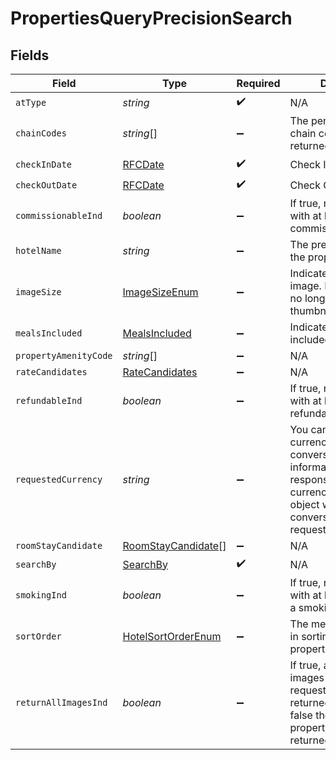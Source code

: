 # PropertiesQueryPrecisionSearch


## Fields

| Field                                                                                                                                                                                           | Type                                                                                                                                                                                            | Required                                                                                                                                                                                        | Description                                                                                                                                                                                     | Example                                                                                                                                                                                         |
| ----------------------------------------------------------------------------------------------------------------------------------------------------------------------------------------------- | ----------------------------------------------------------------------------------------------------------------------------------------------------------------------------------------------- | ----------------------------------------------------------------------------------------------------------------------------------------------------------------------------------------------- | ----------------------------------------------------------------------------------------------------------------------------------------------------------------------------------------------- | ----------------------------------------------------------------------------------------------------------------------------------------------------------------------------------------------- |
| `atType`                                                                                                                                                                                        | *string*                                                                                                                                                                                        | :heavy_check_mark:                                                                                                                                                                              | N/A                                                                                                                                                                                             | PropertiesQuerySearch                                                                                                                                                                           |
| `chainCodes`                                                                                                                                                                                    | *string*[]                                                                                                                                                                                      | :heavy_minus_sign:                                                                                                                                                                              | The permitted property chain code(s) to be returned for this request                                                                                                                            |                                                                                                                                                                                                 |
| `checkInDate`                                                                                                                                                                                   | [RFCDate](../../types/rfcdate.md)                                                                                                                                                               | :heavy_check_mark:                                                                                                                                                                              | Check In Date                                                                                                                                                                                   |                                                                                                                                                                                                 |
| `checkOutDate`                                                                                                                                                                                  | [RFCDate](../../types/rfcdate.md)                                                                                                                                                               | :heavy_check_mark:                                                                                                                                                                              | Check Out Date                                                                                                                                                                                  |                                                                                                                                                                                                 |
| `commissionableInd`                                                                                                                                                                             | *boolean*                                                                                                                                                                                       | :heavy_minus_sign:                                                                                                                                                                              | If true, return Properties with at least one commissionable rate.                                                                                                                               |                                                                                                                                                                                                 |
| `hotelName`                                                                                                                                                                                     | *string*                                                                                                                                                                                        | :heavy_minus_sign:                                                                                                                                                                              | The preferred name of the property                                                                                                                                                              |                                                                                                                                                                                                 |
| `imageSize`                                                                                                                                                                                     | [ImageSizeEnum](../../models/shared/imagesizeenum.md)                                                                                                                                           | :heavy_minus_sign:                                                                                                                                                                              | Indicates the size of the image. Hospitality APIs no longer support thumbnail                                                                                                                   |                                                                                                                                                                                                 |
| `mealsIncluded`                                                                                                                                                                                 | [MealsIncluded](../../models/shared/mealsincluded.md)                                                                                                                                           | :heavy_minus_sign:                                                                                                                                                                              | Indicates if a meal is included                                                                                                                                                                 |                                                                                                                                                                                                 |
| `propertyAmenityCode`                                                                                                                                                                           | *string*[]                                                                                                                                                                                      | :heavy_minus_sign:                                                                                                                                                                              | N/A                                                                                                                                                                                             |                                                                                                                                                                                                 |
| `rateCandidates`                                                                                                                                                                                | [RateCandidates](../../models/shared/ratecandidates.md)                                                                                                                                         | :heavy_minus_sign:                                                                                                                                                                              | N/A                                                                                                                                                                                             |                                                                                                                                                                                                 |
| `refundableInd`                                                                                                                                                                                 | *boolean*                                                                                                                                                                                       | :heavy_minus_sign:                                                                                                                                                                              | If true, return Properties with at least one refundable rate.                                                                                                                                   |                                                                                                                                                                                                 |
| `requestedCurrency`                                                                                                                                                                             | *string*                                                                                                                                                                                        | :heavy_minus_sign:                                                                                                                                                                              | You can use requested currency to request conversion rate information. The response will return the currencyRateConversion object which will contain conversion rate of the requested currency. |                                                                                                                                                                                                 |
| `roomStayCandidate`                                                                                                                                                                             | [RoomStayCandidate](../../models/shared/roomstaycandidate.md)[]                                                                                                                                 | :heavy_minus_sign:                                                                                                                                                                              | N/A                                                                                                                                                                                             |                                                                                                                                                                                                 |
| `searchBy`                                                                                                                                                                                      | [SearchBy](../../models/shared/searchby.md)                                                                                                                                                     | :heavy_check_mark:                                                                                                                                                                              | N/A                                                                                                                                                                                             |                                                                                                                                                                                                 |
| `smokingInd`                                                                                                                                                                                    | *boolean*                                                                                                                                                                                       | :heavy_minus_sign:                                                                                                                                                                              | If true, return Properties with at least one rate for a smoking room.                                                                                                                           |                                                                                                                                                                                                 |
| `sortOrder`                                                                                                                                                                                     | [HotelSortOrderEnum](../../models/shared/hotelsortorderenum.md)                                                                                                                                 | :heavy_minus_sign:                                                                                                                                                                              | The method to be used in sorting hotel properties                                                                                                                                               |                                                                                                                                                                                                 |
| `returnAllImagesInd`                                                                                                                                                                            | *boolean*                                                                                                                                                                                       | :heavy_minus_sign:                                                                                                                                                                              | If true, all property images of the size requested will be returned. If blank or false the best single property image will be returned.                                                         |                                                                                                                                                                                                 |
